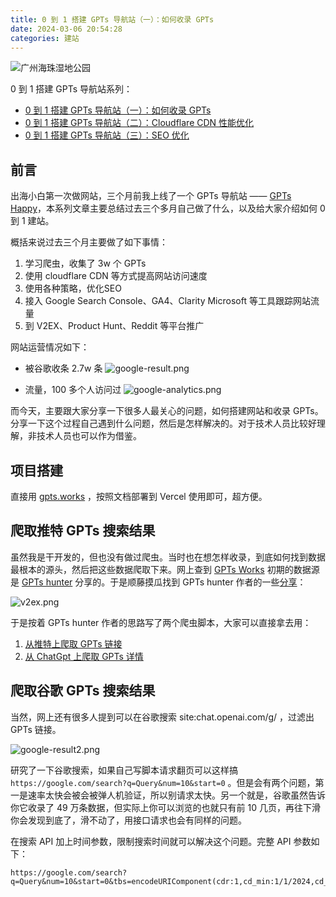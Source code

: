 ```yaml
---
title: 0 到 1 搭建 GPTs 导航站（一）：如何收录 GPTs
date: 2024-03-06 20:54:28
categories: 建站
---
```


![广州海珠湿地公园](/images/build-gpts-website-01-gpts-scraping/cover.jpg)

0 到 1 搭建 GPTs 导航站系列：
- [0 到 1 搭建 GPTs 导航站（一）：如何收录 GPTs](https://luobogor.gitee.io/2024/03/06/build-gpts-website-01-gpts-scraping/)
- [0 到 1 搭建 GPTs 导航站（二）：Cloudflare CDN 性能优化](https://luobogor.gitee.io/2024/03/07/build-gpts-website-02-cloudfare-cdn/)
- [0 到 1 搭建 GPTs 导航站（三）：SEO 优化](https://luobogor.gitee.io/2024/03/08/build-gpts-website-03-seo-optimization/)

## 前言
出海小白第一次做网站，三个月前我上线了一个 GPTs 导航站 —— [GPTs Happy](https://gptshappy.tools?utm_source=luobogor.gitee.io)，本系列文章主要总结过去三个多月自己做了什么，以及给大家介绍如何 0 到 1 建站。

概括来说过去三个月主要做了如下事情：

1. 学习爬虫，收集了 3w 个 GPTs
2. 使用 cloudflare CDN 等方式提高网站访问速度
3. 使用各种策略，优化SEO
4. 接入 Google Search Console、GA4、Clarity Microsoft 等工具跟踪网站流量
5. 到 V2EX、Product Hunt、Reddit 等平台推广

网站运营情况如下：
- 被谷歌收条 2.7w 条
![google-result.png](/images/build-gpts-website-01-gpts-scraping/img1.png)

- 流量，100 多个人访问过
![google-analytics.png](/images/build-gpts-website-01-gpts-scraping/img2.png)

而今天，主要跟大家分享一下很多人最关心的问题，如何搭建网站和收录 GPTs。分享一下这个过程自己遇到什么问题，然后是怎样解决的。对于技术人员比较好理解，非技术人员也可以作为借鉴。

## 项目搭建
直接用 [gpts.works](https://github.com/all-in-aigc/gpts-works) ，按照文档部署到 Vercel 使用即可，超方便。

## 爬取推特 GPTs 搜索结果
虽然我是干开发的，但也没有做过爬虫。当时也在想怎样收录，到底如何找到数据最根本的源头，然后把这些数据爬取下来。网上查到 [GPTs Works](https://gpts.works?utm_source=luobogor.gitee.io) 初期的数据源是 [GPTs hunter](https://www.gptshunter.com?utm_source=luobogor.gitee.io) 分享的。于是顺藤摸瓜找到 GPTs hunter 作者的一些[分享](https://v2ex.com/t/990120)： 

![v2ex.png](/images/build-gpts-website-01-gpts-scraping/img3.png)

于是按着 GPTs hunter 作者的思路写了两个爬虫脚本，大家可以直接拿去用：

1. [从推特上爬取 GPTs 链接](https://github.com/luobogor/twitter-gpts-crawler)
2. [从 ChatGpt 上爬取 GPTs 详情](https://github.com/luobogor/gpts-detail-crawler)

## 爬取谷歌 GPTs 搜索结果
当然，网上还有很多人提到可以在谷歌搜索 site:chat.openai.com/g/ ，过滤出 GPTs 链接。

![google-result2.png](/images/build-gpts-website-01-gpts-scraping/img4.png)

研究了一下谷歌搜索，如果自己写脚本请求翻页可以这样搞 `https://google.com/search?q=Query&num=10&start=0` 。但是会有两个问题，第一是速率太快会被会被弹人机验证，所以别请求太快。另一个就是，谷歌虽然告诉你它收录了 49 万条数据，但实际上你可以浏览的也就只有前 10 几页，再往下滑你会发现到底了，滑不动了，用接口请求也会有同样的问题。

在搜索 API 加上时间参数，限制搜索时间就可以解决这个问题。完整 API 参数如下：

```
https://google.com/search?q=Query&num=10&start=0&tbs=encodeURIComponent(cdr:1,cd_min:1/1/2024,cd_max:1/2/2024)
```
